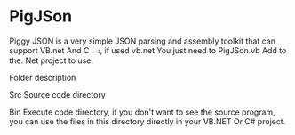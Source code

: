 ﻿# PigJSon
Piggy JSON is a very simple JSON parsing and assembly toolkit that can support VB.net And C ා, if used vb.net You just need to PigJSon.vb Add to the. Net project to use.

Folder description

Src
Source code directory

Bin
Execute code directory, if you don't want to see the source program, you can use the files in this directory directly in your VB.NET Or C# project.

